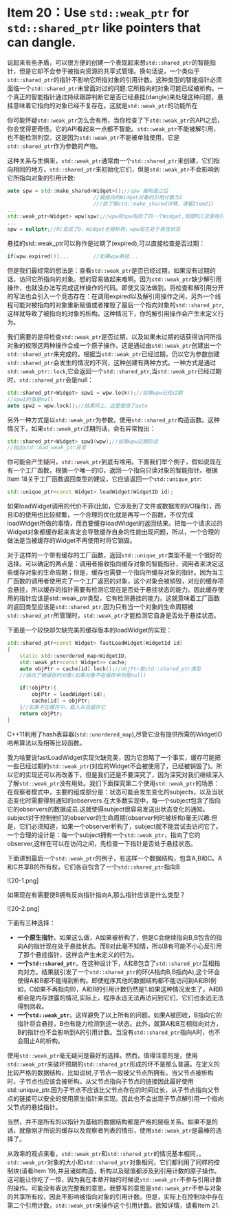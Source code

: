 Item 20：Use `std::weak_ptr` for `std::shared_ptr` like pointers that can dangle.
=========================
说起来有些矛盾，可以很方便的创建一个表现起来想`std::shared_ptr`的智能指针，但是它却不会参于被指向资源的共享式管理。换句话说，一个类似于`std::shared_ptr`的指针不影响它所指对象的引用计数。这种类型的智能指针必须面临一个`std::shared_ptr`未曾面对过的问题:它所指向的对象可能已经被析构。一个真正的智能指针通过持续跟踪判断它是否已经悬挂(dangle)来处理这种问题，悬挂意味着它指向的对象已经不复存在。这就是`std::weak_ptr`的功能所在

你可能怀疑`std::weak_ptr`怎么会有用，当你检查了下`std::weak_ptr`的API之后，你会觉得更奇怪。它的API看起来一点都不智能。`std::weak_ptr`不能被解引用，也不能检测判空。这是因为`std::weak_ptr`不能被单独使用，它是`std::shared_ptr`作为参数的产物。

这种关系与生俱来，`std::weak_ptr`通常由一个`std::shared_ptr`来创建，它们指向相同的地方，`std::shared_ptr`来初始化它们，但是`std::weak_ptr`不会影响到它所指向对象的引用计数:

```cpp
auto spw = std::make_shared<Widget>();//spw 被构造之后
							//被指向的Widget对象的引用计数为1
							//(欲了解std::make_shared详情，请看Item21)
...
std::weak_ptr<Widget> wpw(spw);//wpw和spw指向了同一个Widget,但是RC(这里指引用计数，下同)仍旧是1
...
spw = nullptr;//RC变成了0，Widget也被析构，wpw现在处于悬挂状态
```
悬挂的std::weak_ptr可以称作是过期了(expired),可以直接检查是否过期：

```cpp
if(wpw.expired())...		//如果wpw悬挂...
```

但是我们最经常的想法是：查看`std::weak_ptr`是否已经过期，如果没有过期的话，访问它所指向的对象。想的容易做起来难啊。因为`std::weak_ptr`缺少解引用操作，也就没办法写完成这样操作的代码。即使又没法做到，将检查和解引用分开的写法也会引入一个竞态存在：在调用expired以及解引用操作之间，另外一个线程可能对被指向的对象重新赋值或者摧毁了最后一个指向对象的`std::shared_ptr`,这样就导致了被指向的对象的析构。这种情况下，你的解引用操作会产生未定义行为。

我们需要的是将检查`std::weak_ptr`是否过期，以及如果未过期的话获得访问所指对象的权限这两种操作合成一个原子操作。这是通过由`std::weak_ptr`创建出一个`std::shared_ptr`来完成的。根据当`std::weak_ptr`已经过期，仍以它为参数创建`std::shared_ptr`会发生的情况的不同，这种创建有两种方式。一种方式是通过`std::weak_ptr::lock`,它会返回一个`std::shared_ptr`,当`std::weak_ptr`已经过期时，`std::shared_ptr`会是null：

```cpp
std::shared_ptr<Widget> spw1 = wpw.lock();//如果wpw已经过期
//spw1的值是null
auto spw2 = wpw.lock();//结果同上，这里使用了auto
```
另外一种方式是以`std::weak_ptr`为参数，使用`std::shared_ptr`构造函数。这种情况下，如果`std::weak_ptr`过期的话，会有异常抛出：

```cpp
std::shared_ptr<Widget> spw3(wpw);//如果wpw过期的话
//抛出std::bad_weak_ptr异常
```
你可能会产生疑问，`std::weak_ptr`到底有啥用。下面我们举个例子，假如说现在有一个工厂函数，根据一个唯一的ID，返回一个指向只读对象的智能指针。根据Item 18关于工厂函数返回类型的建议，它应该返回一个`std::unique_ptr`:

```cpp
std::unique_ptr<const Widget> loadWidget(WidgetID id);
```
如果loadWidget调用的代价不菲(比如，它涉及到了文件或数据库的I/O操作)，而且ID的使用也比较频繁，一个合理的优化就是再写一个函数，不仅完成loadWidget所做的事情，而且要缓存loadWidget的返回结果。把每一个请求过的Widget对象都缓存起来肯定会导致缓存自身的性能出现问题，所以，一个合理的做法是当被缓存的Widget不再使用时将它销毁。

对于这样的一个带有缓存的工厂函数，返回`std::unique_ptr`类型不是一个很好的选择。可以确定的两点是：调用者接收指向缓存对象的智能指针，调用者来决定这些缓存对象的生命周期；但是，缓存也需要一个指向所缓存对象的指针。因为当工厂函数的调用者使用完了一个工厂返回的对象，这个对象会被销毁，对应的缓存项会悬挂，所以缓存的指针需要有检测它现在是否处于悬挂状态的能力。因此缓存使用的指针应该是std::weak_ptr类型，它有检测悬挂的能力。这就意味着工厂函数的返回类型应该是`std::shared_ptr`,因为只有当一个对象的生命周期被`std::shared_ptr`所管理时，`std::weak_ptr`才能检测它自身是否处于悬挂状态。

下面是一个较快却欠缺完美的缓存版本的loadWidget的实现：

```cpp
std::shared_ptr<const Widget> fastLoadWidget(WidgetId id)
{
	static std::unordered_map<WidgetID,
	std::weak_ptr<const Widget>> cache;
	auto objPtr = cache[id].lock();//objPtr是std::shared_ptr类型
	//指向了被缓存的对象(如果对象不在缓存中则是null)
	
	if(!objPtr){
		objPtr = loadWidget(id);
		cache[id] = objPtr;
	}//如果不在缓存中，载入并且缓存它
	return objPtr;
}
```
C++11利用了hash表容器(`std::unordered_map`),尽管它没有提供所需的WidgetID哈希算法以及相等比较函数。

我为啥要说fastLoadWidget实现欠缺完美，因为它忽略了一个事实，缓存可能把一些已经过期的`std::weak_ptr`(对应的Widget不会被使用了，已经被销毁了)。所以它的实现还可以再改善下，但是我们还是不要深究了，因为深究对我们继续深入了解`std::weak_ptr`没有用处。我们下面探究第二个使用`std::weak_ptr`的场景：在观察者模式中，主要的组成部分是：状态可能会发生变化的subjects，以及当状态变化时需要得到通知的observers.在大多数实现中，每一个subject包含了指向它的observers的数据成员.这就使得subject很容易发送出状态变化的通知。subject对于控制他们的observer的生命周期(observer何时被析构)毫无兴趣.但是，它们必须知道，如果一个observer析构了，subject就不能尝试去访问它了。一个合理的设计是：每一个subject拥有一个`std::weak_ptr`，指向了它的observer,这样在可以在访问之间，先检查一下指针是否处于悬挂状态。

下面讲到最后一个`std::weak_ptr`的例子，有这样一个数据结构，包含A,B和C。A和C共享B的所有权，它们各自包含了一个`std::shared_ptr`指向B

![20-1.png]

如果现在有需要使B拥有反向指针指向A,那么指针应该是什么类型？

![20-2.png]

下面有三种选择：

* __一个原生指针__。如果这么做，A如果被析构了，但是C会继续指向B,B包含的指向A的指针现在处于悬挂状态。而B对此毫不知情，所以B有可能不小心反引用了那个悬挂指针，这样会产生未定义的行为。
* __一个`std::shared_ptr`__。在这种设计下，A和B包含了`std::shared_ptr`互相指向对方。结果就引发了一个`std::shared_ptr`的环(A指向B,B指向A),这个环会使得A和B都不能得到析构。即使程序其他的数据结构都不能访问到A和B(例如，C如果不再指向B)，A和B的引用计数仍然是1.如果这种情况发生了，A和B都会是内存泄露的情况,实际上，程序永远无法再访问到它们，它们也永远无法得到回收。
* __一个`std::weak_ptr`__。这样避免了以上所有的问题。如果A被回收，B指向它的指针将会悬挂，B也有能力检测到这一状态。此外，就算A和B互相指向对方，B的指针也不会影响到A的引用计数。当没有`std::shared_ptr`指向A时，也不会阻止A的析构。

使用`std::weak_ptr`毫无疑问是最好的选择。然而，值得注意的是，使用`std::weak_ptr`来破坏预期的`std::shared_ptr`形成的环不是那么普遍。在定义的比较严格的数据结构，比如说树,子节点一般被父节点所拥有。当父节点被析构时，子节点也应该会被析构。从父节点指向子节点的链接因此最好使用std::unique_ptr.因为子节点不应该比父节点存在的时间过长，从子节点指向父节点的链接可以安全的使用原生指针来实现。因此也不会出现子节点解引用一个指向父节点的悬挂指针。

当然，并不是所有的以指针为基础的数据结构都是严格的层级关系。如果不是的话，就像刚才所说的缓存以及观察者列表的情形，使用`std::weak_ptr`是最棒的选择了。

从效率的观点来看，`std::weak_ptr`和`std::shared_ptr`的情况基本相同，。`std::weak_ptr`对象的大小和`std::shared_ptr`对象相同，它们都利用了同样的控制块(请看Item 19),并且诸如构造，析构以及赋值都涉及到引用计数的原子操作。这可能让你吃了一惊，因为我在本章开始的时候说`std::weak_ptr`不参与引用计数的操作。可能没有表达完整我的意思。我要写的意思是`std::weak_ptr`不参与对象的共享所有权，因此不影响被指向对象的引用计数。但是，实际上在控制块中存在第二个引用计数，`std::weak_ptr`来操作这个引用计数。欲知详情，请看Item 21.

